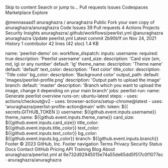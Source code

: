 Skip to content
Search or jump to…
Pull requests
Issues
Codespaces
Marketplace
Explore
 
@mennasaad1 
anuraghazra
/
anuraghazra
Public
Fork your own copy of anuraghazra/anuraghazra
Code
Issues
39
Pull requests
4
Actions
Projects
Security
Insights
anuraghazra/.github/workflows/peerlist.yml
@anuraghazra
anuraghazra Update peerlist.yml
Latest commit 2b90b1f on Nov 24, 2021
 History
 1 contributor
42 lines (42 sloc)  1.4 KB

name: 'peerlist-demo'
on:
  workflow_dispatch:
    inputs:
      username:
        required: true
        description: 'Peerlist username'
      card_size:
        description: 'Card size (sm, md, lg) or any number'
        default: 'lg'
      theme_name:
        description: 'Theme name'
        default: 'default'
      text_color:
        description: 'Text color'
      title_color:
        description: 'Title color'
      bg_color:
        description: 'Background color'
      output_path:
        default: 'images/peerlist-profile.png'
        description: 'Output path to upload the image'
      branch:
        default: 'master'
        description: 'Branch which you want to upload the image, change it depending on your main branch'
jobs:
  peerlist-run:
    name: Generate peerlist overview
    runs-on: ubuntu-latest
    steps:
      - uses: actions/checkout@v2
      - uses: browser-actions/setup-chrome@latest
      - uses: 'anuraghazra/peerlist-profile-action@main'
        with:
          token: ${{ secrets.GITHUB_TOKEN }}
          username: ${{github.event.inputs.username}}
          theme_name: ${{github.event.inputs.theme_name}}
          card_size: ${{github.event.inputs.card_size}}
          title_color: ${{github.event.inputs.title_color}}
          text_color: ${{github.event.inputs.text_color}}
          bg_color: ${{github.event.inputs.bg_color}}
          branch: ${{github.event.inputs.branch}}
Footer
© 2023 GitHub, Inc.
Footer navigation
Terms
Privacy
Security
Status
Docs
Contact GitHub
Pricing
API
Training
Blog
About
anuraghazra/peerlist.yml at 6e732d92945015e74a55de65dd5f517c0f1077ec · anuraghazra/anuraghazra
